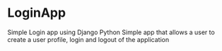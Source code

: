# LoginApp
Simple Login app using Django Python 
Simple app that allows a user to create a user profile, login and logout of the application

